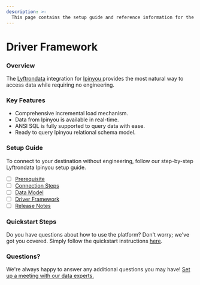 ```yaml
---
description: >-
  This page contains the setup guide and reference information for the Ipinyou source connector.
---
```


# Driver Framework

### Overview

The [Lyftrondata](https://www.lyftrondata.com/) integration for [Ipinyou](https://www.lyftrondata.com/integration/ipinyou/)[ ](https://www.lyftrondata.com/integration/ipinyou/)provides the most natural way to access data while requiring no engineering.

### Key Features

* Comprehensive incremental load mechanism.
* Data from Ipinyou is available in real-time.&#x20;
* ANSI SQL is fully supported to query data with ease.
* Ready to query Ipinyou relational schema model.

### Setup Guide

To connect to your destination without engineering, follow our step-by-step Lyftrondata Ipinyou setup guide.

* [ ] [Prerequisite](../../marketing-analytics/ipinyou/prerequisite.md)
* [ ] [Connection Steps](../../marketing-analytics/ipinyou/connection-steps.md)
* [ ] [Data Model](../../marketing-analytics/ipinyou/data-model/)
* [ ] [Driver Framework](../../marketing-analytics/ipinyou/driver-framework/)
* [ ] [Release Notes](../../marketing-analytics/ipinyou/release-notes.md)

### Quickstart Steps

Do you have questions about how to use the platform? Don't worry; we've got you covered. Simply follow the quickstart instructions [here](../../../quickstart-steps.md).

### Questions? <a href="#questions" id="questions"></a>

We're always happy to answer any additional questions you may have! [Set up a meeting with our data experts.](https://www.lyftrondata.com/book-a-meeting/)


